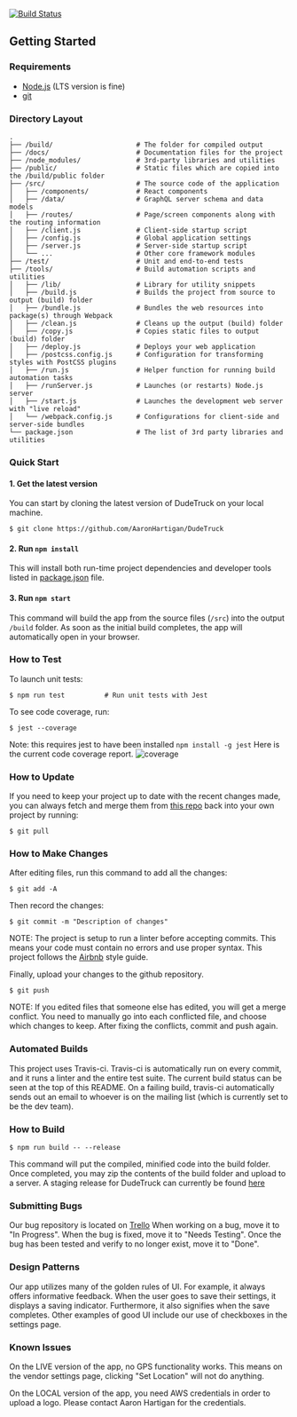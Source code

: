 [![Build Status](https://travis-ci.org/AaronHartigan/DudeTruck.svg?branch=master)](https://travis-ci.org/AaronHartigan/DudeTruck)

## Getting Started

### Requirements
  * [Node.js](https://nodejs.org/) (LTS version is fine)
  * [git](https://git-scm.com/downloads)

### Directory Layout

```
.
├── /build/                     # The folder for compiled output
├── /docs/                      # Documentation files for the project
├── /node_modules/              # 3rd-party libraries and utilities
├── /public/                    # Static files which are copied into the /build/public folder
├── /src/                       # The source code of the application
│   ├── /components/            # React components
│   ├── /data/                  # GraphQL server schema and data models
│   ├── /routes/                # Page/screen components along with the routing information
│   ├── /client.js              # Client-side startup script
│   ├── /config.js              # Global application settings
│   ├── /server.js              # Server-side startup script
│   └── ...                     # Other core framework modules
├── /test/                      # Unit and end-to-end tests
├── /tools/                     # Build automation scripts and utilities
│   ├── /lib/                   # Library for utility snippets
│   ├── /build.js               # Builds the project from source to output (build) folder
│   ├── /bundle.js              # Bundles the web resources into package(s) through Webpack
│   ├── /clean.js               # Cleans up the output (build) folder
│   ├── /copy.js                # Copies static files to output (build) folder
│   ├── /deploy.js              # Deploys your web application
│   ├── /postcss.config.js      # Configuration for transforming styles with PostCSS plugins
│   ├── /run.js                 # Helper function for running build automation tasks
│   ├── /runServer.js           # Launches (or restarts) Node.js server
│   ├── /start.js               # Launches the development web server with "live reload"
│   └── /webpack.config.js      # Configurations for client-side and server-side bundles
└── package.json                # The list of 3rd party libraries and utilities
```

### Quick Start

#### 1. Get the latest version

You can start by cloning the latest version of DudeTruck on your local machine.

```shell
$ git clone https://github.com/AaronHartigan/DudeTruck
```

#### 2. Run `npm install`

This will install both run-time project dependencies and developer tools listed
in [package.json](https://github.com/AaronHartigan/DudeTruck/blob/master/package.json) file.

#### 3. Run `npm start`

This command will build the app from the source files (`/src`) into the output
`/build` folder. As soon as the initial build completes, the app will automatically
open in your browser.

### How to Test

To launch unit tests:

```shell
$ npm run test          # Run unit tests with Jest
```

To see code coverage, run:
```shell
$ jest --coverage
```
Note: this requires jest to have been installed `npm install -g jest`
Here is the current code coverage report.
![coverage](https://i.imgur.com/KBiRqo8.png)

### How to Update

If you need to keep your project up to date with the recent changes made,
you can always fetch and merge them from [this repo](https://github.com/AaronHartigan/DudeTruck)
back into your own project by running:

```shell
$ git pull
```

### How to Make Changes

After editing files, run this command to add all the changes:

```shell
$ git add -A
```

Then record the changes:

```shell
$ git commit -m "Description of changes"
```

NOTE: The project is setup to run a linter before accepting commits.
This means your code must contain no errors and use proper syntax.
This project follows the [Airbnb](https://github.com/airbnb/javascript/blob/master/README.md) style guide.

Finally, upload your changes to the github repository.

```shell
$ git push
```

NOTE: If you edited files that someone else has edited, you will get a merge conflict.
You need to manually go into each conflicted file, and choose which changes
to keep. After fixing the conflicts, commit and push again.

### Automated Builds

This project uses Travis-ci.  Travis-ci is automatically run on every commit, and
it runs a linter and the entire test suite.  The current build status can be seen
at the top of this README.  On a failing build, travis-ci automatically sends out
an email to whoever is on the mailing list (which is currently set to be the dev team).

### How to Build

```shell
$ npm run build -- --release
```

This command will put the compiled, minified code into the build folder.  Once completed,
you may zip the contents of the build folder and upload to a server.
A staging release for DudeTruck can currently be found [here](http://dudetruck-env.ays9rzzt3c.us-west-1.elasticbeanstalk.com/)

### Submitting Bugs

Our bug repository is located on [Trello](https://trello.com/b/TH004EHd/dudetruck)
When working on a bug, move it to "In Progress".  When the bug is fixed, move it to "Needs Testing".
Once the bug has been tested and verify to no longer exist, move it to "Done".

### Design Patterns

Our app utilizes many of the golden rules of UI.  For example, it always offers
informative feedback. When the user goes to save their settings, it displays
a saving indicator.  Furthermore, it also signifies when the save completes.
Other examples of good UI include our use of checkboxes in the settings page.

### Known Issues

On the LIVE version of the app, no GPS functionality works. This means on the
vendor settings page, clicking "Set Location" will not do anything.

On the LOCAL version of the app, you need AWS credentials in order to upload
a logo.  Please contact Aaron Hartigan for the credentials.
